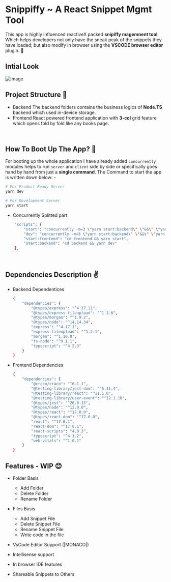 # Snippiffy ~ A React Snippet Mgmt Tool

This app is highly influenced reactiveX packed **snipiffy magemnent tool**. Which helps developers not only have the sneak peak of the snippets they have loaded; but also modify in browser using the **VSCODE browser editor** plugin. 💖

## Intial Look
![image](https://user-images.githubusercontent.com/40270033/111206251-28e8fb00-85ee-11eb-863e-409d38896549.png)


## Project Structure 🙌

- Backend
  The backend folders contains the business logics of **Node.TS** backend which used in-device storage.
- Frontend
  React powered frontend application with **3-col** grid feature which opens fold by fold like any books page.

<br>

## How To Boot Up The App? 🦝

For booting up the whole application I have already added `concurrently` modules helps to run `server` and `client` side by side or specifically goes hand by hand from just a **single command**.
The Command to start the app is written down below: -

```bash
# For Product Ready Server
yarn dev

# For Development Server
yarn start
```

- Concurrently Splitted part

```bash
    "scripts": {
        "start": "concurrently -m=3 \"yarn start:backend\" \"&&\" \"yarn start:frontend\"",
        "dev": "concurrently -m=3 \"yarn start:backend\" \"&&\" \"yarn start:frontend\"",
        "start:frontend": "cd frontend && yarn start",
        "start:backend": "cd backend && yarn dev"
    },

```

<br>

## Dependencies Description ✌

- Backend Dependentices

  ```bash
  {
      "dependencies": {
          "@types/express": "^4.17.11",
          "@types/express-fileupload": "^1.1.6",
          "@types/morgan": "^1.9.2",
          "@types/node": "^14.14.34",
          "express": "^4.17.1",
          "express-fileupload": "^1.2.1",
          "morgan": "^1.10.0",
          "ts-node": "^9.1.1",
          "typescript": "^4.2.3"
      }
  }
  ```

- Frontend Dependencies
  ```bash
  {
      "dependencies": {
          "@craco/craco": "^6.1.1",
          "@testing-library/jest-dom": "^5.11.4",
          "@testing-library/react": "^11.1.0",
          "@testing-library/user-event": "^12.1.10",
          "@types/jest": "^26.0.15",
          "@types/node": "^12.0.0",
          "@types/react": "^17.0.0",
          "@types/react-dom": "^17.0.0",
          "react": "^17.0.1",
          "react-dom": "^17.0.1",
          "react-scripts": "4.0.3",
          "typescript": "^4.1.2",
          "web-vitals": "^1.0.1"
      }
  }
  ```

## Features - WIP 😊

- Folder Basis

  - Add Folder
  - Delete Folder
  - Rename Folder

- Files Basis

  - Add Snippet File
  - Delete Snippet File
  - Rename Snippet File
  - Write code in the file

- VsCode Editor Support (|MONACO|)
- Intellisense support
- In browser IDE features
- Shareable Snippets to Others
